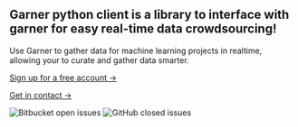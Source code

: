 ## Garner python client is a library to interface with garner for easy real-time data crowdsourcing!

Use Garner to gather data for machine learning projects in realtime, allowing your to curate and
gather data smarter.

[Sign up for a free account →](https://garner.app)

[Get in contact →](https://garner.app/contact/)

![Bitbucket open issues](https://img.shields.io/bitbucket/issues-raw/kipgparker/Garner-python) ![GitHub closed issues](https://img.shields.io/github/issues-closed/kipgparker/Garner-python)
